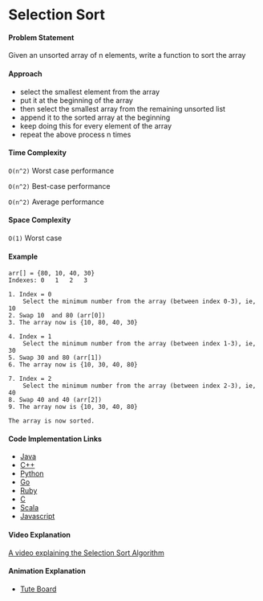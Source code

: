 # Selection Sort

#### Problem Statement

Given an unsorted array of n elements, write a function to sort the array

#### Approach

- select the smallest element from the array
- put it at the beginning of the array
- then select the smallest array from the remaining unsorted list
- append it to the sorted array at the beginning
- keep doing this for every element of the array
- repeat the above process n times

#### Time Complexity

`O(n^2)` Worst case performance

`O(n^2)` Best-case performance

`O(n^2)` Average performance

#### Space Complexity

`O(1)` Worst case

#### Example

    arr[] = {80, 10, 40, 30}
    Indexes: 0   1   2   3

    1. Index = 0
        Select the minimum number from the array (between index 0-3), ie, 10
    2. Swap 10  and 80 (arr[0])
    3. The array now is {10, 80, 40, 30}

    4. Index = 1
        Select the minimum number from the array (between index 1-3), ie, 30
    5. Swap 30 and 80 (arr[1])
    6. The array now is {10, 30, 40, 80}

    7. Index = 2
        Select the minimum number from the array (between index 2-3), ie, 40
    8. Swap 40 and 40 (arr[2])
    9. The array now is {10, 30, 40, 80}

    The array is now sorted.

#### Code Implementation Links

- [Java](https://github.com/TheAlgorithms/Java/blob/master/Sorts/SelectionSort.java)
- [C++](https://github.com/TheAlgorithms/C-Plus-Plus/blob/master/Sorting/Selection%20Sort.cpp)
- [Python](https://github.com/TheAlgorithms/Python/blob/master/sorts/selection_sort.py)
- [Go](https://github.com/TheAlgorithms/Go/blob/master/sorts/selection_sort.go)
- [Ruby](https://github.com/TheAlgorithms/Ruby/blob/master/Sorting/selection_sort.rb)
- [C](https://github.com/TheAlgorithms/C/blob/master/sorting/SelectionSort.c)
- [Scala](https://github.com/TheAlgorithms/Scala/blob/master/src/main/scala/Sort/SelectionSort.scala)
- [Javascript](https://github.com/TheAlgorithms/Javascript/blob/master/Sorts/selectionSort.js)

#### Video Explanation

[A video explaining the Selection Sort Algorithm](https://www.youtube.com/watch?v=f8hXR_Hvybo)

#### Animation Explanation

- [Tute Board](https://boardhub.github.io/tute/?wd=selectSortAlgo2)
